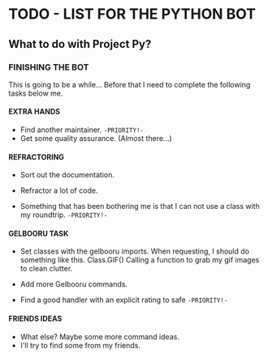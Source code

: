 # TODO - LIST FOR THE PYTHON BOT
## What to do with Project Py?

### FINISHING THE BOT
This is going to be a while... Before that I need to complete the following tasks below me.

#### EXTRA HANDS
- Find another maintainer. `-PRIORITY!-`
- Get some quality assurance. (Almost there...)
#### REFRACTORING

- Sort out the documentation.

- Refractor a lot of code.

- Something that has been bothering me is that I can not use a class with my roundtrip. `-PRIORITY!-`

#### GELBOORU TASK
- Set classes with the gelbooru imports.
    When requesting, I should do something like this.
    Class.GIF()
    Calling a function to grab my gif images to clean clutter.

- Add more Gelbooru commands.
- Find a good handler with an explicit rating to safe `-PRIORITY!-`

#### FRIENDS IDEAS
- What else? Maybe some more command ideas.
- I'll try to find some from my friends.